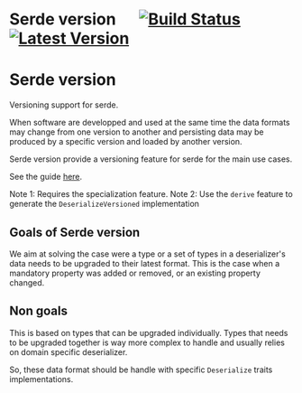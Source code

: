 # Serde version &emsp; [![Build Status]][travis] [![Latest Version]][crates.io]

[Build Status]: https://travis-ci.org/fredpointzero/serde-version.svg?branch=master
[travis]: https://travis-ci.org/fredpointzero/serde-version
[Latest Version]: https://img.shields.io/crates/v/serde-version.svg
[crates.io]: https://crates.io/crates/serde-version
# Serde version

Versioning support for serde.

When software are developped and used at the same time the data formats may change
from one version to another and persisting data may be produced by a specific version
and loaded by another version.

Serde version provide a versioning feature for serde for the main use cases.

See the guide [here](https://fredpointzero.github.io/crates/serde-version/).

Note 1: Requires the specialization feature.
Note 2: Use the `derive` feature to generate the `DeserializeVersioned` implementation

## Goals of Serde version

We aim at solving the case were a type or a set of types in a deserializer's
data needs to be upgraded to their latest format.
This is the case when a mandatory property was added or removed,
or an existing property changed.

## Non goals

This is based on types that can be upgraded individually.
Types that needs to be upgraded together is way more complex to handle
and usually relies on domain specific deserializer.

So, these data format should be handle with specific `Deserialize` traits implementations.

